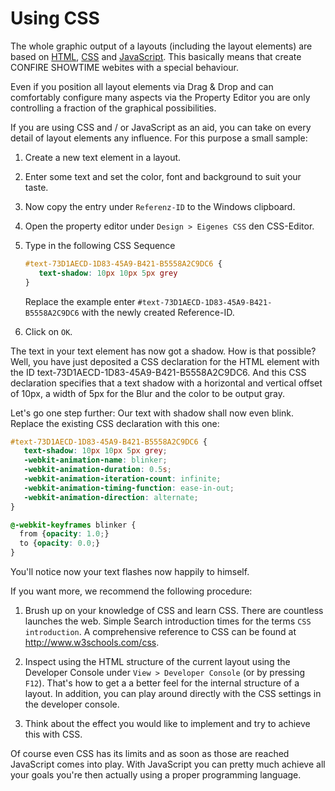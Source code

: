 # Using CSS

The whole graphic output of a layouts (including the layout elements) are based on [HTML], [CSS] and [JavaScript]. This basically means that create CONFIRE SHOWTIME webites with a special behaviour. 

Even if you position all layout elements via Drag & Drop and can comfortably configure many aspects via the Property Editor you are only controlling a fraction of the graphical possibilities.

If you are using CSS and / or JavaScript as an aid, you can take on every detail of layout elements any influence. For this purpose a small sample:

1. Create a new text element in a layout.

2. Enter some text and set the color, font and background to suit your taste.

3. Now copy the entry under `Referenz-ID` to the Windows clipboard.

4. Open the property editor under `Design > Eigenes CSS` den CSS-Editor.

5. Type in the following CSS Sequence
   
   ```` css
   #text-73D1AECD-1D83-45A9-B421-B5558A2C9DC6 {
      text-shadow: 10px 10px 5px grey
   }
   ````

   Replace the example enter `#text-73D1AECD-1D83-45A9-B421-B5558A2C9DC6` with the newly created Reference-ID.

6. Click on `OK`.

The text in your text element has now got a shadow. How is that possible? Well, you have just deposited a CSS declaration for the HTML element with the ID text-73D1AECD-1D83-45A9-B421-B5558A2C9DC6. And this CSS declaration specifies that a text shadow with a horizontal and vertical offset of 10px, a width of 5px for the Blur and the color to be output gray.

Let's go one step further: Our text with shadow shall now even blink. Replace the existing CSS declaration with this one:

```` css
#text-73D1AECD-1D83-45A9-B421-B5558A2C9DC6 {
   text-shadow: 10px 10px 5px grey;
   -webkit-animation-name: blinker;
   -webkit-animation-duration: 0.5s;
   -webkit-animation-iteration-count: infinite;
   -webkit-animation-timing-function: ease-in-out;
   -webkit-animation-direction: alternate;
}

@-webkit-keyframes blinker {
  from {opacity: 1.0;}
  to {opacity: 0.0;}
}
````

You'll notice now your text flashes now happily to himself.

If you want more, we recommend the following procedure:

1. Brush up on your knowledge of CSS and learn CSS. There are countless launches the web. Simple Search introduction times for the terms `CSS introduction`. A comprehensive reference to CSS can be found at http://www.w3schools.com/css. 

2. Inspect using the HTML structure of the current layout using the Developer Console under `View > Developer Console` (or by pressing `F12`). That's how to get a a better feel for the internal structure of a layout. In addition, you can play around directly with the CSS settings in the developer console. 

3. Think about the effect you would like to implement and try to achieve this with CSS.

Of course even CSS has its limits and as soon as those are reached JavaScript comes into play. With JavaScript you can pretty much achieve all your goals you're then actually using a proper programming language.

[HTML]: ../../simple-glossary.md#html
[CSS]: ../../simple-glossary.md#css
[JavaScript]: ../../simple-glossary.md#js